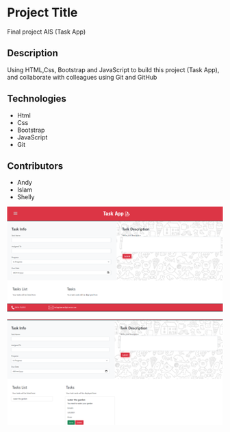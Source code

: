 # Project Title
Final project AIS (Task App)


## Description

Using HTML,Css, Bootstrap and JavaScript to build this project (Task App), and collaborate with colleagues using Git and GitHub 

## Technologies 

- Html
- Css
- Bootstrap
- JavaScript
- Git

## Contributors
- Andy
- Islam
- Shelly

![image info](./images/Task.app1.PNG)

![image info](./images/Task.app2.PNG)
